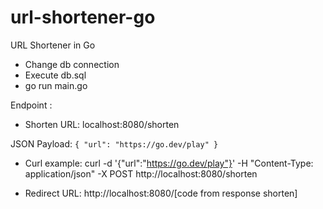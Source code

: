 # url-shortener-go
URL Shortener in Go

- Change db connection
- Execute db.sql
- go run main.go

Endpoint :
- Shorten
URL: localhost:8080/shorten

JSON Payload:
`{
	"url": "https://go.dev/play"
}`

- Curl example:
curl -d '{"url":"https://go.dev/play"}' -H "Content-Type: application/json" -X POST http://localhost:8080/shorten

- Redirect
URL: http://localhost:8080/[code from response shorten]

